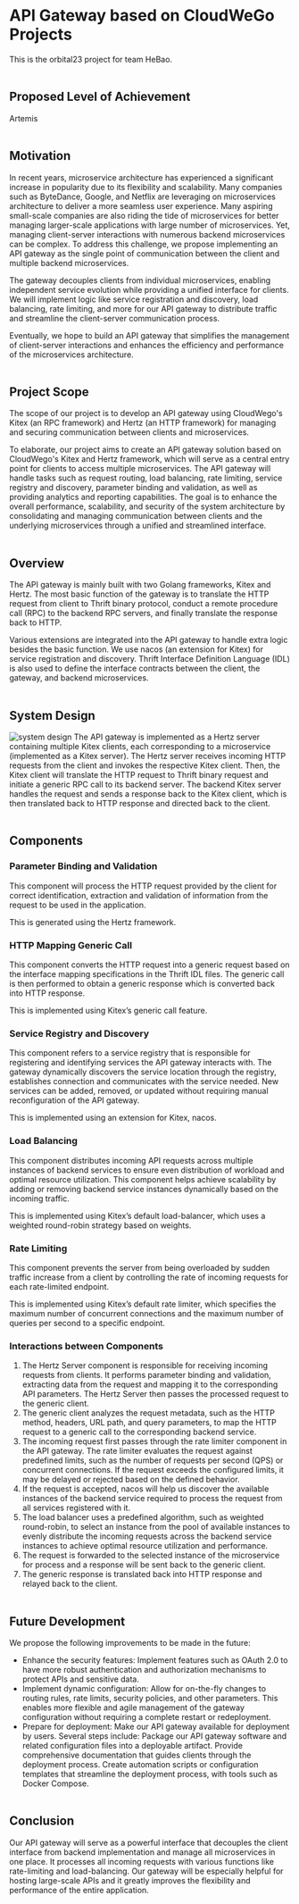 # API Gateway based on CloudWeGo Projects
This is the orbital23 project for team HeBao.
<br></br>

## Proposed Level of Achievement
Artemis
<br></br>

## Motivation
In recent years, microservice architecture has experienced a significant increase in popularity due to its flexibility and scalability. Many companies such as ByteDance, Google, and Netflix are leveraging on microservices architecture to deliver a more seamless user experience. Many aspiring small-scale companies are also riding the tide of microservices for better managing larger-scale applications with large number of microservices. Yet, managing client-server interactions with numerous backend microservices can be complex. To address this challenge, we propose implementing an API gateway as the single point of communication between the client and multiple backend microservices. 

The gateway decouples clients from individual microservices, enabling independent service evolution while providing a unified interface for clients. We will implement logic like service registration and discovery, load balancing, rate limiting, and more for our API gateway to distribute traffic and streamline the client-server communication process. 

Eventually, we hope to build an API gateway that simplifies the management of client-server interactions and enhances the efficiency and performance of the microservices architecture.
<br></br>

## Project Scope
The scope of our project is to develop an API gateway using CloudWego's Kitex (an RPC framework) and Hertz (an HTTP framework) for managing and securing communication between clients and microservices.

To elaborate, our project aims to create an API gateway solution based on CloudWego's Kitex and Hertz framework, which will serve as a central entry point for clients to access multiple microservices. The API gateway will handle tasks such as request routing, load balancing, rate limiting, service registry and discovery, parameter binding and validation, as well as providing analytics and reporting capabilities. The goal is to enhance the overall performance, scalability, and security of the system architecture by consolidating and managing communication between clients and the underlying microservices through a unified and streamlined interface.
<br></br>

## Overview
The API gateway is mainly built with two Golang frameworks, Kitex and Hertz. The most basic function of the gateway is to translate the HTTP request from client to Thrift binary protocol, conduct a remote procedure call (RPC) to the backend RPC servers, and finally translate the response back to HTTP. 

Various extensions are integrated into the API gateway to handle extra logic besides the basic function. We use nacos (an extension for Kitex) for service registration and discovery. Thrift Interface Definition Language (IDL) is also used to define the interface contracts between the client, the gateway, and backend microservices. 
<br></br>

## System Design
![system design](https://github.com/Linda-ui/orbital_HeBao/assets/83194176/9236f888-f401-4567-a58d-53cb6219ca62)
The API gateway is implemented as a Hertz server containing multiple Kitex clients, each corresponding to a microservice (implemented as a Kitex server). The Hertz
server receives incoming HTTP requests from the client and invokes the respective Kitex client. Then, the Kitex client will translate the HTTP request to Thrift binary request and initiate a generic RPC call to its backend server. The backend Kitex server handles the request and sends a response back to the Kitex client, which is then translated back to HTTP response and directed back to the client. 
<br></br>

## Components
### Parameter Binding and Validation

This component will process the HTTP request provided by the client for correct identification, extraction and validation of information from the request to be used in the application.

This is generated using the Hertz framework.

### HTTP Mapping Generic Call
This component converts the HTTP request into a generic request based on the interface mapping specifications in the Thrift IDL files. The generic call is then performed to obtain a generic response which is converted back into HTTP response.

This is implemented using Kitex’s generic call feature.

### Service Registry and Discovery
This component refers to a service registry that is responsible for registering and identifying services the API gateway interacts with. The gateway dynamically discovers the service location through the registry, establishes connection and communicates with the service needed. New services can be added, removed, or updated without requiring manual reconfiguration of the API gateway.

This is implemented using an extension for Kitex, nacos.

### Load Balancing
This component distributes incoming API requests across multiple instances of backend services to ensure even distribution of workload and optimal resource utilization. This component helps achieve scalability by adding or removing backend service instances dynamically based on the incoming traffic.

This is implemented using Kitex’s default load-balancer, which uses a weighted round-robin strategy based on weights.

### Rate Limiting
This component prevents the server from being overloaded by sudden traffic increase from a client by controlling the rate of incoming requests for each rate-limited endpoint.

This is implemented using Kitex’s default rate limiter, which specifies the maximum number of concurrent connections and the maximum number of queries per second to a specific endpoint.

### Interactions between Components
1. The Hertz Server component is responsible for receiving incoming requests from clients. It performs parameter binding and validation, extracting data from the request and mapping it to the corresponding API parameters. The Hertz Server then passes the processed request to the generic client.
2. The generic client analyzes the request metadata, such as the HTTP method, headers, URL path, and query parameters, to map the HTTP request to a generic call to the corresponding backend service.
3. The incoming request first passes through the rate limiter component in the API gateway. The rate limiter evaluates the request against predefined limits, such as the number of requests per second (QPS) or concurrent connections. If the request exceeds the configured limits, it may be delayed or rejected based on the defined behavior.
4. If the request is accepted, nacos will help us discover the available instances of the backend service required to process the request from all services registered with it.
5. The load balancer uses a predefined algorithm, such as weighted round-robin, to select an instance from the pool of available instances to evenly distribute the incoming requests across the backend service instances to achieve optimal resource utilization and performance.
6. The request is forwarded to the selected instance of the microservice for process and a response will be sent back to the generic client.
7. The generic response is translated back into HTTP response and relayed back to the client. 
<br></br>

## Future Development
We propose the following improvements to be made in the future:
- Enhance the security features:
Implement features such as OAuth 2.0 to have more robust authentication and authorization mechanisms to protect APIs and sensitive data.
- Implement dynamic configuration: 
Allow for on-the-fly changes to routing rules, rate limits, security policies, and other parameters. This enables more flexible and agile management of the gateway configuration without requiring a complete restart or redeployment.
- Prepare for deployment:
Make our API gateway available for deployment by users. Several steps include: Package our API gateway software and related configuration files into a deployable artifact. Provide comprehensive documentation that guides clients through the deployment process. Create automation scripts or configuration templates that streamline the deployment process, with tools such as Docker Compose.
<br></br>

## Conclusion
Our API gateway will serve as a powerful interface that decouples the client interface from backend implementation and manage all microservices in one place. It processes all incoming requests with various functions like rate-limiting and load-balancing. Our gateway will be especially helpful for hosting large-scale APIs and it greatly improves the flexibility and performance of the entire application.
